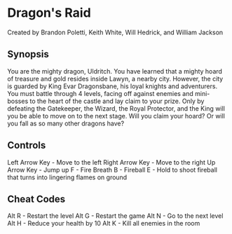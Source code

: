 # Dragon's Raid
Created by Brandon Poletti, Keith White, Will Hedrick, and William Jackson

## Synopsis
You are the mighty dragon, Uldritch. You have learned that a mighty hoard of treasure and gold resides inside Lawyn, a nearby city. However, the city is guarded by King Evar Dragonsbane, his loyal knights and adventurers. You must battle through 4 levels, facing off against enemies and mini-bosses to the heart of the castle and lay claim to your prize. Only by defeating the Gatekeeper, the Wizard, the Royal Protector, and the King will you be able to move on to the next stage. Will you claim your hoard? Or will you fall as so many other dragons have?

## Controls
Left Arrow Key - Move to the left
Right Arrow Key - Move to the right
Up Arrow Key - Jump up
F - Fire Breath
B - Fireball
E - Hold to shoot fireball that turns into lingering flames on ground

## Cheat Codes
Alt R - Restart the level
Alt G - Restart the game
Alt N - Go to the next level
Alt H - Reduce your health by 10
Alt K - Kill all enemies in the room